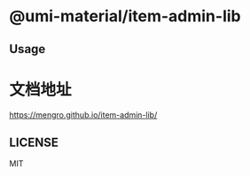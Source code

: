# @umi-material/item-admin-lib



## Usage

# 文档地址
<https://mengro.github.io/item-admin-lib/>

## LICENSE

MIT
